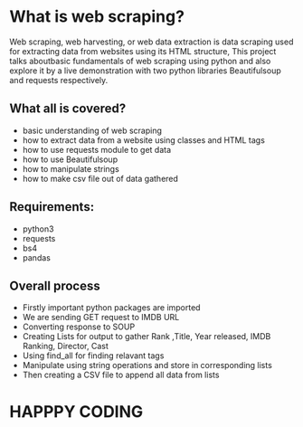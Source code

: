 # What is web scraping?


Web scraping, web harvesting, or web data extraction is data scraping used for extracting data from websites using its HTML structure, This project talks aboutbasic fundamentals of web scraping using python and also explore it by a live demonstration with two python libraries Beautifulsoup and requests respectively.

## What all is covered?
* basic understanding of web scraping
* how to extract data from a website using classes and HTML tags
* how to use requests module to get data
* how to use Beautifulsoup
* how to manipulate strings
* how to make csv file out of data gathered

## Requirements:
* python3
* requests
* bs4
* pandas 

## Overall process
* Firstly important python packages are imported
* We are sending GET request to IMDB URL
* Converting response to SOUP 
* Creating Lists for output to gather Rank ,Title, Year released, IMDB Ranking, Director, Cast
* Using find_all for finding relavant tags 
* Manipulate using string operations and store in corresponding lists
* Then creating a CSV file to append all data from lists

# HAPPPY CODING
